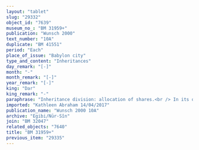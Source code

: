 ```yaml
---
layout: "tablet"
slug: "29332"
object_id: "7639"
museum_no_: "BM 31959+"
publication: "Wunsch 2000"
text_number: "10A"
duplicate: "BM 41551"
period: "Each"
place_of_issue: "Babylon city"
type_and_content: "Inheritances"
day_remark: "[-]"
month: "-"
month_remark: "[-]"
year_remark: "[-]"
king: "Dar"
king_remark: "-"
paraphrase: "Inheritance division: allocation of shares.<br /> In its opening lines, the text mentions a previous document issued by <strong>A<sub>1</sub></strong>, <strong>A<sub>2</sub></strong> und <strong>A<sub>3</sub> </strong>(<strong>B</strong>&rsquo;s sons), according to which they divided their shares (<em>z&acirc;zu</em>), by mutual agreement (<em>mitgurtu</em>). They agreed that the property of the business partnership (<em>harrānu</em>) established by their father and <strong>C</strong> would remain undivided (<em>kar&ucirc;</em>). Afterwards, in Cambyses&rsquo; 3<sup>rd</sup> regnal year, <strong>A<sub>1</sub></strong> allocated (<em>uzzuzu</em>, lit. &ldquo;registered in the account&rdquo;) to <strong>C</strong> a share in [x] kor of land planted with trees and grain (<em>zēru zaqpu u mēre&scaron;u</em>), as well as 2 female slaves, <strong><sup>f</sup>D<sub>1</sub></strong> and <strong><sup>f</sup>D<sub>2</sub></strong>. In Ta&scaron;rīt (VII) of a year which cannot be determined since the numeral is lost in a lacuna, <strong>A<sub>1</sub></strong> and <strong>A<sub>3</sub></strong> settled their accounts (<em>nikkassu qat&ucirc;</em>) [&hellip;] (short launa) <strong>A<sub>3</sub></strong> did not allocate a share in the 37 1/2 shekels of silver to <strong>A<sub>1</sub></strong>, his older brother. <strong>A<sub>3</sub></strong> sold (lit. &ldquo;gave&rdquo;, <em>nadānu</em>) to <strong>A<sub>1</sub></strong> his entire share in (the property located in) Bit[...]. In Cambyses&rsquo; 7<sup>th</sup> regnal year, the same 2 brothers agreed on the allocation of their shares (<em>uzzuzu</em>, lit. &ldquo;registered in the account&rdquo;) in the land located on the New Canal, which their father <strong>B</strong> assigned to their mother <strong><sup>f</sup></strong><strong>E</strong> by means of a sealed document (<em>kanāku </em><em>- dagālu </em>&Scaron;), providing that she would enjoy a lifelong usufruct of it (<em>akalu akālu</em>), and that after her death the land would become part of her sons&rsquo; assets. <strong>A<sub>2</sub></strong> transferred the property of his share (in this land) to his brother <strong>A<sub>3</sub></strong>, writing the agreement in a sealed document (<em>kanāku</em><em>-dagālu </em>&Scaron;); then, <strong>A<sub>3</sub></strong> sold (lit. &ldquo;gave&rdquo;, <em>nadānu</em>) the land that was <strong>A<sub>2</sub></strong>&rsquo;s share to his nephew <strong>F </strong>(the eldest son of <strong>A<sub>1</sub></strong>), for 3 1/2 minas of silver. He received (<em>eṭēru</em>) this entire sum from <strong>F</strong>. As for the land located in Dilbat, this remains at <strong>A<sub>3</sub></strong>&rsquo;s disposal. As for the house located near <strong>G</strong>&rsquo;s property, which <strong>A<sub>3 </sub></strong>pledged (<em>ma&scaron;kanu &scaron;akānu</em>) for 2 1/2 minas to <strong>A<sub>1</sub></strong>: he will pay this sum of silver to <strong>F</strong>, and <strong>F</strong> will give him the house back (<em>m</em><em>u&scaron;&scaron;uru</em>). The 2 1/2 minas cannot be counted (<em>man&ucirc;</em>) among the 3 1/2 minas of silver (which <strong>F</strong> owes for the purchase of <strong>A<sub>2</sub></strong>&rsquo;s share). <strong>F</strong> will release (<em>zak&ucirc;</em> D) his father&rsquo;s (<strong>A<sub>1</sub></strong>) promissory note (<em>u&rsquo;iltu</em>) related to 2 minas and 37 1/2 shekels of silver owed by <strong>A<sub>3</sub></strong>, and he will give it to the debtor. <strong>A<sub>3</sub></strong> confirms that he did not (? The text is broken and its interpretation must be considered as speculative) sell the arable land (<em>zēru</em>) in Dilbat nor the one located at the opening (<em>bitqu</em>) of the Ile&rsquo;&rsquo;i-Bēl canal, whose surface amounts to 0;0.0.4 1/2 sq. kor (c. 337,5 m<sup>2</sup>) and that corresponds to <strong>A<sub>2</sub></strong>&rsquo;s fourth share, to <strong>F</strong>. The end of the tablet is fragmentary, but one can infer that the parties to this agreement take an oath to seal their accord. Names of 4 witnesses and the scribe: [Itti-Nab&ucirc;-balāṭu/Marduk]/Bāni-zēri//Bēl-ēṭiru.<br /> &nbsp;<br /> <strong>A<sub>1</sub></strong> = Itti-Marduk-balāṭu; <strong>A<sub>2</sub></strong> = Iddin-Nab&ucirc;; <strong>A<sub>3</sub></strong> = Nergal-ēṭir; <strong>B</strong> = Nab&ucirc;-ahhē-iddin/&Scaron;ulāya//Egibi, father of A<sub>1</sub>, A<sub>2</sub> and A<sub>3</sub>; <strong>C</strong> = Bēl&scaron;unu; <strong><sup>f</sup>D<sub>1</sub></strong> = <sup>f</sup>Nanāya-bēlu-uṣur; <strong><sup>f</sup>D<sub>2</sub></strong> = <sup>f</sup>Ana-bīti&scaron;u; <strong><sup>f</sup>E</strong> = <sup>f</sup>Qudā&scaron;u, mother of A<sub>1</sub>, A<sub>2</sub> and A<sub>3</sub>; <strong>F</strong> = Marduk-nāṣir-apli/Itti-Marduk-balāṭu//Egibi; <strong>G</strong> = Bēl-iddin/Rēmūtu//Dēk&ucirc;"
imported: "Kathleen Abraham 14/04/2017"
publication_name: "Wunsch 2000 10A"
archive: "Egibi/Nūr-Sîn"
join: "BM 32047"
related_objects: "7640"
title: "BM 31959+"
previous_item: "29335"
---
```

